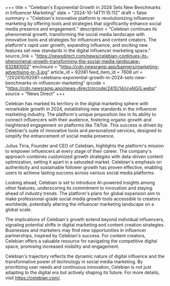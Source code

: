 +++
title = "Celebian's Exponential Growth in 2024 Sets New Benchmarks in Influencer Marketing"
date = "2024-10-14T11:15:11Z"
draft = false
summary = "Celebian's innovative platform is revolutionizing influencer marketing by offering tools and strategies that significantly enhance social media presence and engagement."
description = "Celebian continues its phenomenal growth, transforming the social media landscape with innovative tools and strategies for influencers and content creators. The platform's rapid user growth, expanding influence, and exciting new features set new standards in the digital influencer marketing space."
source_link = "https://newsdirect.com/news/celebian-continues-its-phenomenal-growth-transforming-the-social-media-landscape-632881002"
enclosure = "https://cdn.newsramp.app/banners/marketing-advertising-pr-3.jpg"
article_id = 92081
feed_item_id = 7608
url = "/202410/92081-celebians-exponential-growth-in-2024-sets-new-benchmarks-in-influencer-marketing"
qrcode = "https://cdn.newsramp.app/news-direct/qrcode/2410/14/icyAlGG.webp"
source = "News Direct"
+++

<p>Celebian has marked its territory in the digital marketing sphere with remarkable growth in 2024, establishing new standards in the influencer marketing industry. The platform's unique proposition lies in its ability to connect influencers with their audience, fostering organic growth and heightened engagement on platforms like TikTok. This success is driven by Celebian's suite of innovative tools and personalized services, designed to simplify the enhancement of social media presence.</p><p>Julius Tirra, Founder and CEO of Celebian, highlights the platform's mission to empower influencers at every stage of their career. The company's approach combines customized growth strategies with data-driven content optimization, setting it apart in a saturated market. Celebian's emphasis on authenticity and sustainable follower growth has proven effective, enabling users to achieve lasting success across various social media platforms.</p><p>Looking ahead, Celebian is set to introduce AI-powered insights among other features, underscoring its commitment to innovation and staying ahead of industry trends. The platform's plans for global expansion aim to make professional-grade social media growth tools accessible to creators worldwide, potentially altering the influencer marketing landscape on a global scale.</p><p>The implications of Celebian's growth extend beyond individual influencers, signaling potential shifts in digital marketing and content creation strategies. Businesses and marketers may find new opportunities in influencer partnerships, inspired by Celebian's success. For content creators, Celebian offers a valuable resource for navigating the competitive digital space, promising increased visibility and engagement.</p><p>Celebian's trajectory reflects the dynamic nature of digital influence and the transformative power of technology in social media marketing. By prioritizing user needs and continuous innovation, Celebian is not just adapting to the digital era but actively shaping its future. For more details, visit <a href='https://celebian.com/' rel='nofollow' target='_blank'>https://celebian.com/</a>.</p>